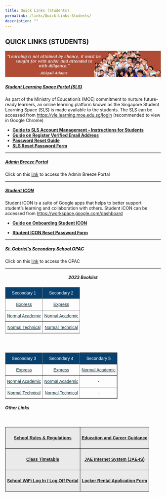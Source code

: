 ```yaml
---
title: Quick Links (Students)
permalink: /links/Quick-Links-Students/
description: ""
---
```

## QUICK LINKS (STUDENTS)

![](/images/Students%20Link.jpeg)

##### [Student Learning Space Portal (SLS)](https://vle.learning.moe.edu.sg/login)

As part of the Ministry of Education’s (MOE) commitment to nurture future-ready learners, an online learning platform known as the Singapore Student Learning Space (SLS) is made available to the students. The SLS can be accessed from https://vle.learning.moe.edu.sg/login
(recommended to view in Google Chrome)

*   **[Guide to SLS Account Management - Instructions for Students](/files/Links/Students/Guide%20to%20SLS%20Account%20Management%20–%20Instructions%20for%20Students.pdf)**
*   **[Guide on Register Verified Email Address](/files/Links/Students/User%20Guide%20-%20Register%20Verified%20Email%20Address.pdf)**
*   **[Password Reset Guide](/files/Links/Students/Password%20Reset%20Guide.pdf)**
*   **[SLS Reset Password Form](http://tinyurl.com/slsandiconresetpasswordform)**

---


##### [Admin Breeze Portal](https://lms.wizlearn.com/STGSS/login.aspx)
Click on this&nbsp;[link](https://stgabrielssec.adminbreeze.com/)&nbsp;to access the Admin Breeze Portal

---

##### [Student ICON](https://workspace.google.com/dashboard) 

Student iCON is a suite of Google apps that helps to better support student’s learning and collaboration with others. Student iCON can be accessed from https://workspace.google.com/dashboard

*   **[Guide on Onboarding Student ICON]([](/files/Links/Students/Onboard%20Student%20ICON%20Guide%20for%20School%20Website.pdf))**

*  **[Student ICON Reset Password Form](http://tinyurl.com/slsandiconresetpasswordform)**

---

##### [St. Gabriel's Secondary School OPAC](https://schoolibrary.moe.edu.sg/stgabrielssec)

Click on this [link](https://schoolibrary.moe.edu.sg/stgabrielssec) to access the OPAC

---

##### <center> 2023 Booklist </center>

<style type="text/css">
.tg  {border-collapse:collapse;border-spacing:0;}
.tg td{border-color:black;border-style:solid;border-width:1px;font-family:Arial, sans-serif;font-size:14px;
  overflow:hidden;padding:10px 5px;word-break:normal;}
.tg th{border-color:black;border-style:solid;border-width:1px;font-family:Arial, sans-serif;font-size:14px;
  font-weight:normal;overflow:hidden;padding:10px 5px;word-break:normal;}
.tg .tg-c3ow{border-color:inherit;text-align:center;vertical-align:top}
.tg .tg-qq4b{background-color:#07416f;border-color:inherit;color:#ffffff;text-align:center;vertical-align:top}
</style>
<table class="tg">
<thead>
  <tr>
    <th class="tg-qq4b">Secondary 1 </th>
    <th class="tg-qq4b">Secondary 2</th>
  </tr>
</thead>
<tbody>
  <tr>
    <td class="tg-c3ow"><a href="/files/Links/Students/2023%20Booklist/1E.pdf"><span style="text-decoration:none;color:#0C343D">Express</span></a></td>
    <td class="tg-c3ow"><a href="/files/Links/Students/2023%20Booklist/2E.pdf"><span style="text-decoration:none;color:#0C343D">Express</span></a><br></td>
  </tr>
  <tr>
    <td class="tg-c3ow"><a href="/files/Links/Students/2023%20Booklist/1NA.pdf"><span style="text-decoration:none;color:#0C343D">Normal Academic</span></a></td>
    <td class="tg-c3ow"><a href="/files/Links/Students/2023%20Booklist/2NA.pdf"><span style="text-decoration:none;color:#0C343D">Normal Academic</span></a><br></td>
  </tr>
  <tr>
    <td class="tg-c3ow"><a href="/files/Links/Students/2023%20Booklist/1NT.pdf"><span style="text-decoration:none;color:#0C343D">Normal Technical</span></a></td>
    <td class="tg-c3ow"><a href="/files/Links/Students/2023%20Booklist/2NT.pdf"><span style="text-decoration:none;color:#0C343D">Normal Technical</span></a></td>
  </tr>
</tbody>
</table>
<br>
<br>
<style type="text/css">
.tg  {border-collapse:collapse;border-spacing:0;}
.tg td{border-color:black;border-style:solid;border-width:1px;font-family:Arial, sans-serif;font-size:14px;
  overflow:hidden;padding:10px 5px;word-break:normal;}
.tg th{border-color:black;border-style:solid;border-width:1px;font-family:Arial, sans-serif;font-size:14px;
  font-weight:normal;overflow:hidden;padding:10px 5px;word-break:normal;}
.tg .tg-baqh{text-align:center;vertical-align:top}
.tg .tg-c3ow{border-color:inherit;text-align:center;vertical-align:top}
.tg .tg-qq4b{background-color:#07416f;border-color:inherit;color:#ffffff;text-align:center;vertical-align:top}
.tg .tg-4aj6{background-color:#07416f;color:#ffffff;text-align:center;vertical-align:top}
</style>
<table class="tg">
<thead>
  <tr>
    <th class="tg-qq4b">Secondary 3 </th>
    <th class="tg-qq4b">Secondary 4</th>
    <th class="tg-4aj6">Secondary 5</th>
  </tr>
</thead>
<tbody>
  <tr>
    <td class="tg-c3ow"><a href="/files/Links/Students/2023%20Booklist/3E.pdf"><span style="text-decoration:none;color:#0C343D">Express</span></a></td>
    <td class="tg-c3ow"><a href="/files/Links/Students/2023%20Booklist/4E.pdf"><span style="text-decoration:none;color:#0C343D">Express</span></a><br></td>
    <td class="tg-baqh"><a href="/files/Links/Students/2023%20Booklist/5NA.pdf"><span style="text-decoration:none;color:#0C343D">Normal Academic</span></a><br></td>
  </tr>
  <tr>
    <td class="tg-c3ow"><a href="/files/Links/Students/2023%20Booklist/3NA.pdf"><span style="text-decoration:none;color:#0C343D">Normal Academic</span></a></td>
    <td class="tg-c3ow"><a href="/files/Links/Students/2023%20Booklist/4NA.pdf"><span style="text-decoration:none;color:#0C343D">Normal Academic</span></a><br></td>
    <td class="tg-baqh">-</td>
  </tr>
  <tr>
    <td class="tg-c3ow"><a href="/files/Links/Students/2023%20Booklist/3NT.pdf"><span style="text-decoration:none;color:#0C343D">Normal Technical</span></a></td>
    <td class="tg-c3ow"><a href="/files/Links/Students/2023%20Booklist/4NT.pdf"><span style="text-decoration:none;color:#0C343D">Normal Technical</span></a></td>
    <td class="tg-baqh">-</td>
  </tr>
</tbody>
</table>




##### Other Links

<style type="text/css">
.tg  {border-collapse:collapse;border-spacing:0;}
.tg td{border-color:black;border-style:solid;border-width:1px;font-family:Arial, sans-serif;font-size:14px;
  overflow:hidden;padding:10px 5px;word-break:normal;}
.tg th{border-color:black;border-style:solid;border-width:1px;font-family:Arial, sans-serif;font-size:14px;
  font-weight:normal;overflow:hidden;padding:10px 5px;word-break:normal;}
.tg .tg-n4qt{background-color:#EAEAEA;color:#222;font-weight:bold;text-align:center;vertical-align:top}
.tg .tg-dwlh{background-color:#B0B0B0;color:#222;font-weight:bold;text-align:center;vertical-align:middle}
.tg .tg-otbs{background-color:#EAEAEA;color:#0C343D;font-weight:bold;text-align:center;vertical-align:top}
.tg .tg-ku5w{background-color:#EAEAEA;color:#222;text-align:center;vertical-align:middle}
</style>

<br>

<style type="text/css">
.tg  {border-collapse:collapse;border-spacing:0;}
.tg td{border-color:black;border-style:solid;border-width:1px;font-family:Arial, sans-serif;font-size:14px;
  overflow:hidden;padding:10px 5px;word-break:normal;}
.tg th{border-color:black;border-style:solid;border-width:1px;font-family:Arial, sans-serif;font-size:14px;
  font-weight:normal;overflow:hidden;padding:10px 5px;word-break:normal;}
.tg .tg-n4qt{background-color:#EAEAEA;color:#222;font-weight:bold;text-align:center;vertical-align:top}
.tg .tg-ii8k{background-color:#EAEAEA;color:#222;text-align:center;vertical-align:top}
.tg .tg-otbs{background-color:#EAEAEA;color:#0C343D;font-weight:bold;text-align:center;vertical-align:top}
</style>

<table class="tg">
  <thead>
    <tr>
      <th class="tg-otbs">
        <br>
        <a href="(/files/Links/Students/School%20Rules%20and%20Regulation%202023.pdf)">School Rules &amp; Regulations</a><br>
      </th>
      <th class="tg-n4qt">
        <br>
        <a href="https://www.myskillsfuture.gov.sg/content/student/en/secondary.html">Education and Career Guidance</a><br>
        <br>
      </th>
    </tr>
  </thead>
  <tbody>
    <tr>
      <td class="tg-n4qt">
        <br>
        <a href="https://sgss.edupage.org/timetable/">Class Timetable</a><br>
        <br>
      </td>
      <td class="tg-otbs">
        <br>
        <a href="https://www.moe.gov.sg/education/admissions/jae/">JAE Internet System (JAE-IS)</a><br>
        <br>
      </td>
    </tr>
    <tr>
      <td class="tg-n4qt">
        <br>
  <a href="http://portal.swn.moe.edu.sg/">School WiFi Log In / Log Off Portal</a><br>
        <br>
      </td>
      <td class="tg-otbs">
        <br>
        <a href="/files/Links/Students/Locker%20Rental%20Application%20Form.pdf">Locker Rental Application Form</a><br>
        <br>
      </td>
    </tr>
  </tbody>
</table>